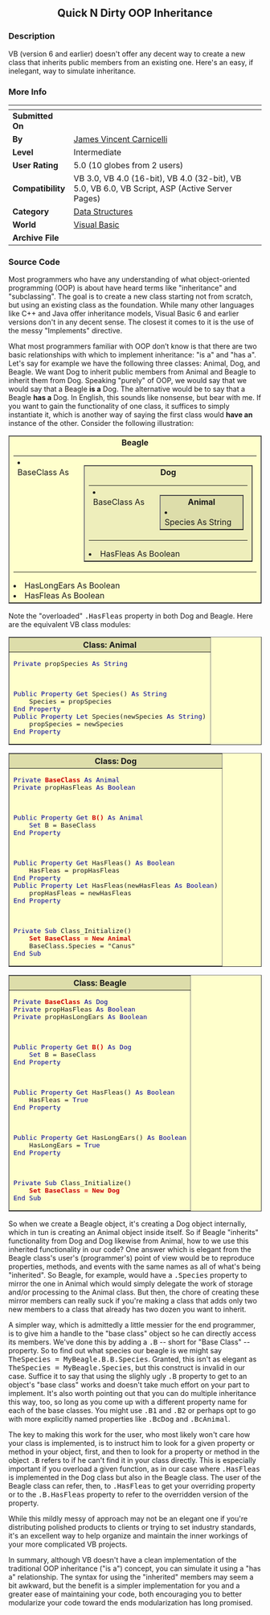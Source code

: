 ﻿<div align="center">

## Quick N Dirty OOP Inheritance


</div>

### Description

VB (version 6 and earlier) doesn't offer any decent way to create a new class that inherits public members from an existing one. Here's an easy, if inelegant, way to simulate inheritance.
 
### More Info
 


<span>             |<span>
---                |---
**Submitted On**   |
**By**             |[James Vincent Carnicelli](https://github.com/Planet-Source-Code/PSCIndex/blob/master/ByAuthor/james-vincent-carnicelli.md)
**Level**          |Intermediate
**User Rating**    |5.0 (10 globes from 2 users)
**Compatibility**  |VB 3\.0, VB 4\.0 \(16\-bit\), VB 4\.0 \(32\-bit\), VB 5\.0, VB 6\.0, VB Script, ASP \(Active Server Pages\) 
**Category**       |[Data Structures](https://github.com/Planet-Source-Code/PSCIndex/blob/master/ByCategory/data-structures__1-33.md)
**World**          |[Visual Basic](https://github.com/Planet-Source-Code/PSCIndex/blob/master/ByWorld/visual-basic.md)
**Archive File**   |[](https://github.com/Planet-Source-Code/james-vincent-carnicelli-quick-n-dirty-oop-inheritance__1-9068/archive/master.zip)





### Source Code

Most programmers who have any understanding of what object-oriented programming (OOP) is about have heard terms like "inheritance" and "subclassing". The goal is to create a new class starting not from scratch, but using an existing class as the foundation. While many other languages like C++ and Java offer inheritance models, Visual Basic 6 and earlier versions don't in any decent sense. The closest it comes to it is the use of the messy "Implements" directive.
<P>What most programmers familiar with OOP don’t know is that there are two basic relationships with which to implement inheritance: "is a" and "has a". Let's say for example we have the following three classes: Animal, Dog, and Beagle. We want Dog to inherit public members from Animal and Beagle to inherit them from Dog. Speaking "purely" of OOP, we would say that we would say that a Beagle <B>is a</B> Dog. The alternative would be to say that a Beagle <B>has a</B> Dog. In English, this sounds like nonsense, but bear with me. If you want to gain the functionality of one class, it suffices to simply instantiate it, which is another way of saying the first class would <B>have an</B> instance of the other. Consider the following illustration:
<CENTER>
<TABLE BGCOLOR="#FFFFCC" CELLSPACING="0" CELLPADDING="4" BORDER="1"><TR><TD>
<CENTER><B>Beagle</B></CENTER>
<CENTER>
<TABLE><TR><TD VALIGN="TOP"><NOBR><LI>BaseClass As </NOBR></TD><TD>
<TABLE BGCOLOR="#EEEEBB" CELLSPACING="0" CELLPADDING="4" BORDER="1"><TR><TD>
<CENTER><B>Dog</B></CENTER>
<CENTER>
<TABLE><TR><TD VALIGN="TOP"><LI><NOBR>BaseClass As </NOBR></TD><TD>
<TABLE BGCOLOR="#DDDDAA" CELLSPACING="0" CELLPADDING="4" BORDER="1"><TR><TD>
<CENTER><B>Animal</B></CENTER>
<NOBR>
<LI>Species As String
</NOBR>
</TD></TR></TABLE>
</TD></TR></TABLE>
</CENTER>
<LI>HasFleas As Boolean
</TD></TR></TABLE>
</TD></TR></TABLE>
</CENTER>
<LI>HasLongEars As Boolean
<LI>HasFleas As Boolean
</TD></TR></TABLE>
</CENTER>
<P>Note the "overloaded" <TT>.HasFleas</TT> property in both Dog and Beagle. Here are the equivalent VB class modules:
<CENTER>
<P><TABLE BGCOLOR="#FFFFCC" WIDTH="90%" CELLSPACING="0" CELLPADDING="4" BORDER="1"><TR><TH BGCOLOR="#DDDDAA"> Class: Animal </TH></TR><TR><TD><PRE>
<FONT COLOR="#000099">Private</FONT> propSpecies <FONT COLOR="#000099">As String</FONT>
<BR>
<BR><FONT COLOR="#000099">Public Property Get</FONT> Species() <FONT COLOR="#000099">As String</FONT>
&nbsp;&nbsp;&nbsp;&nbsp;Species = propSpecies
<FONT COLOR="#000099">End Property</FONT>
<FONT COLOR="#000099">Public Property Let</FONT> Species(newSpecies <FONT COLOR="#000099">As String</FONT>)
&nbsp;&nbsp;&nbsp;&nbsp;propSpecies = newSpecies
<FONT COLOR="#000099">End Property</FONT>
</PRE></TD></TR></TABLE>
<P><TABLE BGCOLOR="#FFFFCC" WIDTH="90%" CELLSPACING="0" CELLPADDING="4" BORDER="1"><TR><TH BGCOLOR="#DDDDAA"> Class: Dog </TH></TR><TR><TD><PRE>
<FONT COLOR="#000099">Private</FONT> <FONT COLOR="#CC0000"><B>BaseClass</B></FONT> <FONT COLOR="#000099">As Animal</FONT>
<FONT COLOR="#000099">Private</FONT> propHasFleas <FONT COLOR="#000099">As Boolean</FONT>
<BR>
<BR><FONT COLOR="#000099">Public Property Get</FONT> <FONT COLOR="#CC0000"><B>B()</B></FONT> <FONT COLOR="#000099">As Animal</FONT>
&nbsp;&nbsp;&nbsp;&nbsp;<FONT COLOR="#000099">Set</FONT> B = BaseClass
<FONT COLOR="#000099">End Property</FONT>
<BR>
<BR><FONT COLOR="#000099">Public Property Get</FONT> HasFleas() <FONT COLOR="#000099">As Boolean</FONT>
&nbsp;&nbsp;&nbsp;&nbsp;HasFleas = propHasFleas
<FONT COLOR="#000099">End Property</FONT>
<FONT COLOR="#000099">Public Property Let</FONT> HasFleas(newHasFleas <FONT COLOR="#000099">As Boolean</FONT>)
&nbsp;&nbsp;&nbsp;&nbsp;propHasFleas = newHasFleas
<FONT COLOR="#000099">End Property</FONT>
<BR>
<BR><FONT COLOR="#000099">Private Sub</FONT> Class_Initialize()
&nbsp;&nbsp;&nbsp;&nbsp;<FONT COLOR="#CC0000"><B>Set BaseClass = New Animal</B></FONT>
&nbsp;&nbsp;&nbsp;&nbsp;BaseClass.Species = "Canus"
<FONT COLOR="#000099">End Sub</FONT>
</PRE></TD></TR></TABLE>
<P><TABLE BGCOLOR="#FFFFCC" WIDTH="90%" CELLSPACING="0" CELLPADDING="4" BORDER="1"><TR><TH BGCOLOR="#DDDDAA"> Class: Beagle </TH></TR><TR><TD><PRE>
<FONT COLOR="#000099">Private</FONT> <FONT COLOR="#CC0000"><B>BaseClass</B></FONT> <FONT COLOR="#000099">As Dog</FONT>
<FONT COLOR="#000099">Private</FONT> propHasFleas <FONT COLOR="#000099">As Boolean</FONT>
<FONT COLOR="#000099">Private</FONT> propHasLongEars <FONT COLOR="#000099">As Boolean</FONT>
<BR>
<BR><FONT COLOR="#000099">Public Property Get</FONT> <FONT COLOR="#CC0000"><B>B()</B></FONT> <FONT COLOR="#000099">As Dog</FONT>
&nbsp;&nbsp;&nbsp;&nbsp;<FONT COLOR="#000099">Set</FONT> B = BaseClass
<FONT COLOR="#000099">End Property</FONT>
<BR>
<BR><FONT COLOR="#000099">Public Property Get</FONT> HasFleas() <FONT COLOR="#000099">As Boolean</FONT>
&nbsp;&nbsp;&nbsp;&nbsp;HasFleas = <FONT COLOR="#000099">True</FONT>
<FONT COLOR="#000099">End Property</FONT>
<BR>
<BR><FONT COLOR="#000099">Public Property Get</FONT> HasLongEars() <FONT COLOR="#000099">As Boolean</FONT>
&nbsp;&nbsp;&nbsp;&nbsp;HasLongEars = <FONT COLOR="#000099">True</FONT>
<FONT COLOR="#000099">End Property</FONT>
<BR>
<BR><FONT COLOR="#000099">Private Sub</FONT> Class_Initialize()
&nbsp;&nbsp;&nbsp;&nbsp;<FONT COLOR="#CC0000"><B>Set BaseClass = New Dog</B></FONT>
<FONT COLOR="#000099">End Sub</FONT>
</PRE></TD></TR></TABLE>
</CENTER>
<P>So when we create a Beagle object, it's creating a Dog object internally, which in tun is creating an Animal object inside itself. So if Beagle "inherits" functionality from Dog and Dog likewise from Animal, how to we use this inherited functionality in our code? One answer which is elegant from the Beagle class's user's (programmer's) point of view would be to reproduce properties, methods, and events with the same names as all of what's being "inherited". So Beagle, for example, would have a <TT>.Species</TT> property to mirror the one in Animal which would simply delegate the work of storage and/or processing to the Animal class. But then, the chore of creating these mirror members can really suck if you're making a class that adds only two new members to a class that already has two dozen you want to inherit.
<P>A simpler way, which is admittedly a little messier for the end programmer, is to give him a handle to the "base class" object so he can directly access its members. We've done this by adding a <TT>.B</TT> -- short for "Base Class" -- property. So to find out what species our beagle is we might say <TT>TheSpecies = MyBeagle.B.B.Species</TT>. Granted, this isn't as elegant as <TT>TheSpecies = MyBeagle.Species</TT>, but this construct is invalid in our case. Suffice it to say that using the slighly ugly <TT>.B</TT> property to get to an object's "base class" works and doesn't take much effort on your part to implement. It's also worth pointing out that you can do multiple inheritance this way, too, so long as you come up with a different property name for each of the base classes. You might use <TT>.B1</TT> and <TT>.B2</TT> or perhaps opt to go with more explicitly named properties like <TT>.BcDog</TT> and <TT>.BcAnimal</TT>.
<P>The key to making this work for the user, who most likely won't care how your class is implemented, is to instruct him to look for a given property or method in your object, first, and then to look for a property or method in the object <TT>.B</TT> refers to if he can't find it in your class directly. This is especially important if you overload a given function, as in our case where <TT>.HasFleas</TT> is implemented in the Dog class but also in the Beagle class. The user of the Beagle class can refer, then, to <TT>.HasFleas</TT> to get your overriding property or to the <TT>.B.HasFleas</TT> property to refer to the overridden version of the property.
<P>While this mildly messy of approach may not be an elegant one if you're distributing polished products to clients or trying to set industry standards, it's an excellent way to help organize and maintain the inner workings of your more complicated VB projects.
<P>In summary, although VB doesn't have a clean implementation of the traditional OOP inheritance ("is a") concept, you can simulate it using a "has a" relationship. The syntax for using the "inherited" members may seem a bit awkward, but the benefit is a simpler implementation for you and a greater ease of maintaining your code, both encouraging you to better modularize your code toward the ends modularization has long promised.

